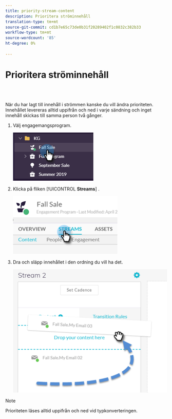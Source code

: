 ```yaml
---
title: priority-stream-content
description: Prioritera ströminnehåll
translation-type: tm+mt
source-git-commit: cd1b7e65c73de0b31f20289402f1c0832c382b33
workflow-type: tm+mt
source-wordcount: '85'
ht-degree: 0%

---
```



# Prioritera ströminnehåll

<br> 

När du har lagt till innehåll i strömmen kanske du vill ändra prioriteten. Innehållet levereras alltid uppifrån och ned i varje sändning och inget innehåll skickas till samma person två gånger.

1. Välj engagemangsprogram.

   ![Bild ett](/help/sky/assets/engagement-programs/prioritize-stream-content/prioritize-stream-content-1.png)

1. Klicka på fliken [!UICONTROL **Streams**] .

   ![Bild två](/help/sky/assets/engagement-programs/prioritize-stream-content/prioritize-stream-content-2.png)

1. Dra och släpp innehållet i den ordning du vill ha det.

   ![Bild tre](/help/sky/assets/engagement-programs/prioritize-stream-content/prioritize-stream-content-3.png)

>[!NOTE]
>
>Prioriteten läses alltid uppifrån och ned vid typkonverteringen.
